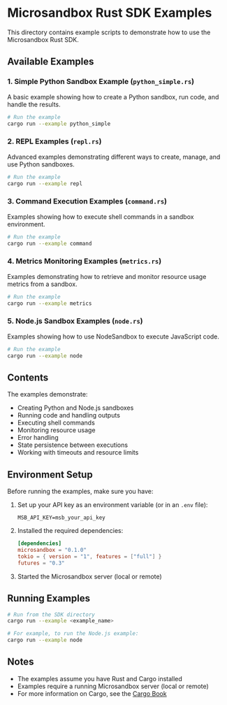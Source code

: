 # Microsandbox Rust SDK Examples

This directory contains example scripts to demonstrate how to use the Microsandbox Rust SDK.

## Available Examples

### 1. Simple Python Sandbox Example (`python_simple.rs`)

A basic example showing how to create a Python sandbox, run code, and handle the results.

```bash
# Run the example
cargo run --example python_simple
```

### 2. REPL Examples (`repl.rs`)

Advanced examples demonstrating different ways to create, manage, and use Python sandboxes.

```bash
# Run the example
cargo run --example repl
```

### 3. Command Execution Examples (`command.rs`)

Examples showing how to execute shell commands in a sandbox environment.

```bash
# Run the example
cargo run --example command
```

### 4. Metrics Monitoring Examples (`metrics.rs`)

Examples demonstrating how to retrieve and monitor resource usage metrics from a sandbox.

```bash
# Run the example
cargo run --example metrics
```

### 5. Node.js Sandbox Examples (`node.rs`)

Examples showing how to use NodeSandbox to execute JavaScript code.

```bash
# Run the example
cargo run --example node
```

## Contents

The examples demonstrate:

- Creating Python and Node.js sandboxes
- Running code and handling outputs
- Executing shell commands
- Monitoring resource usage
- Error handling
- State persistence between executions
- Working with timeouts and resource limits

## Environment Setup

Before running the examples, make sure you have:

1. Set up your API key as an environment variable (or in an `.env` file):

   ```
   MSB_API_KEY=msb_your_api_key
   ```

2. Installed the required dependencies:

   ```toml
   [dependencies]
   microsandbox = "0.1.0"
   tokio = { version = "1", features = ["full"] }
   futures = "0.3"
   ```

3. Started the Microsandbox server (local or remote)

## Running Examples

```bash
# Run from the SDK directory
cargo run --example <example_name>

# For example, to run the Node.js example:
cargo run --example node
```

## Notes

- The examples assume you have Rust and Cargo installed
- Examples require a running Microsandbox server (local or remote)
- For more information on Cargo, see the [Cargo Book](https://doc.rust-lang.org/cargo/)
